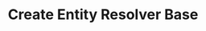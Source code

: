 ---
id: CreateEntityResolverBase
title: Create Entity Resolver Base
sidebar_label: Create Entity Resolver Base
slug: /plugins/plugin-events/CreateEntityResolverBase
---